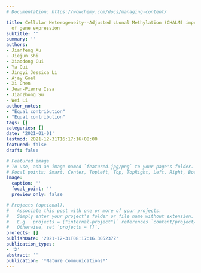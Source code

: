 ```yaml
---
# Documentation: https://wowchemy.com/docs/managing-content/

title: Cellular Heterogeneity--Adjusted cLonal Methylation (CHALM) improves prediction
  of gene expression
subtitle: ''
summary: ''
authors:
- Jianfeng Xu
- Jiejun Shi
- Xiaodong Cui
- Ya Cui
- Jingyi Jessica Li
- Ajay Goel
- Xi Chen
- Jean-Pierre Issa
- Jianzhong Su
- Wei Li
author_notes:
- "Equal contribution"
- "Equal contribution"
tags: []
categories: []
date: '2021-01-01'
lastmod: 2021-12-31T16:17:16+08:00
featured: false
draft: false

# Featured image
# To use, add an image named `featured.jpg/png` to your page's folder.
# Focal points: Smart, Center, TopLeft, Top, TopRight, Left, Right, BottomLeft, Bottom, BottomRight.
image:
  caption: ''
  focal_point: ''
  preview_only: false

# Projects (optional).
#   Associate this post with one or more of your projects.
#   Simply enter your project's folder or file name without extension.
#   E.g. `projects = ["internal-project"]` references `content/project/deep-learning/index.md`.
#   Otherwise, set `projects = []`.
projects: []
publishDate: '2021-12-31T08:17:16.305237Z'
publication_types:
- '2'
abstract: ''
publication: '*Nature communications*'
---
```


